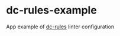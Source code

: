 # dc-rules-example

App example of [dc-rules](https://github.com/delivery-club/delivery-club-rules) linter configuration 
